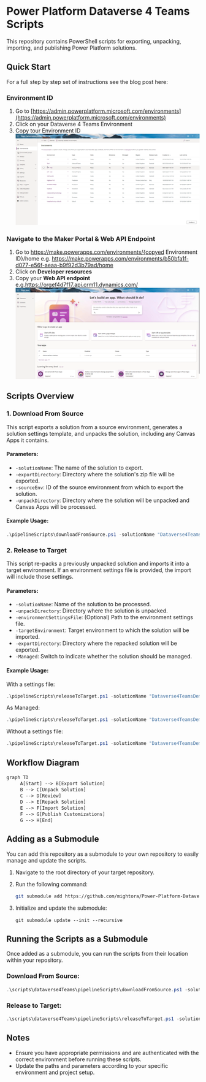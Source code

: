 # Power Platform Dataverse 4 Teams Scripts

This repository contains PowerShell scripts for exporting, unpacking, importing, and publishing Power Platform solutions.

## Quick Start
For a full step by step set of instructions see the blog post here:

### Environment ID
1. Go to [https://admin.powerplatform.microsoft.com/environments](https://admin.powerplatform.microsoft.com/environments)
2. Click on your Dataverse 4 Teams Environment
3. Copy tour Environment ID
![step1](images/brave_dTvPerppTb.gif)

### Navigate to the Maker Portal & Web API Endpoint
1. Go to https://make.powerapps.com/environments/{copyed Environment ID}/home e.g. https://make.powerapps.com/environments/b50bfa1f-d077-e56f-aeaa-b9f92d3b79ad/home
2. Click on **Developer resources**
3. Copy your **Web API endpoint** e.g.https://orgef4d7f17.api.crm11.dynamics.com/
![step2](images/brave_6FKD0p5Svj.gif)


## Scripts Overview

### 1. Download From Source

This script exports a solution from a source environment, generates a solution settings template, and unpacks the solution, including any Canvas Apps it contains.

#### Parameters:

- `-solutionName`: The name of the solution to export.
- `-exportDirectory`: Directory where the solution's zip file will be exported.
- `-sourceEnv`: ID of the source environment from which to export the solution.
- `-unpackDirectory`: Directory where the solution will be unpacked and Canvas Apps will be processed.

#### Example Usage:

```powershell
.\pipelineScripts\downloadFromSource.ps1 -solutionName "Dataverse4TeamsDemo" -exportDirectory ".\demo\dataverse4TeamsDemo" -sourceEnv "1838fca4-6258-e6b8-a710-60838df81aa3" -unpackDirectory ".\demo\dataverse4TeamsDemo\unpacked"
```


### 2. Release to Target

This script re-packs a previously unpacked solution and imports it into a target environment. If an environment settings file is provided, the import will include those settings.

#### Parameters:

- `-solutionName`: Name of the solution to be processed.
- `-unpackDirectory`: Directory where the solution is unpacked.
- `-environmentSettingsFile`: (Optional) Path to the environment settings file.
- `-targetEnvironment`: Target environment to which the solution will be imported.
- `-exportDirectory`: Directory where the repacked solution will be exported.
- `-Managed`: Switch to indicate whether the solution should be managed.

#### Example Usage:

With a settings file:

```powershell
.\pipelineScripts\releaseToTarget.ps1 -solutionName "Dataverse4TeamsDemo" -unpackDirectory ".\demo\dataverse4TeamsDemo\unpacked" -exportDirectory ".\demo\dataverse4TeamsDemo" -environmentSettingsFile ".\demo\settings.json" -targetEnvironment "5fc7b0a0-dc6e-e682-8886-bad6dac246a7"
```

As Managed:

```powershell
.\pipelineScripts\releaseToTarget.ps1 -solutionName "Dataverse4TeamsDemo" -unpackDirectory ".\demo\dataverse4TeamsDemo\unpacked" -exportDirectory ".\demo\dataverse4TeamsDemo" -environmentSettingsFile ".\demo\settings.json" -targetEnvironment "5fc7b0a0-dc6e-e682-8886-bad6dac246a7" -managed
```

Without a settings file:

```powershell
.\pipelineScripts\releaseToTarget.ps1 -solutionName "Dataverse4TeamsDemo" -unpackDirectory ".\demo\dataverse4TeamsDemo\unpacked" -exportDirectory ".\demo\dataverse4TeamsDemo" -targetEnvironment "5fc7b0a0-dc6e-e682-8886-bad6dac246a7"
```


## Workflow Diagram

```mermaid
graph TD
     A[Start] --> B[Export Solution]     
     B --> C[Unpack Solution]     
     C --> D[Review]     
     D --> E[Repack Solution]     
     E --> F[Import Solution]     
     F --> G[Publish Customizations]     
     G --> H[End]
```


## Adding as a Submodule

You can add this repository as a submodule to your own repository to easily manage and update the scripts.

1. Navigate to the root directory of your target repository.
    
2. Run the following command:
    
    ```bash
    git submodule add https://github.com/mightora/Power-Platform-Dataverse4Teams-Tools.git scripts/dataverse4Teams
    ```
    
3. Initialize and update the submodule:
        
    `git submodule update --init --recursive`
    

## Running the Scripts as a Submodule

Once added as a submodule, you can run the scripts from their location within your repository.

### Download From Source:

```powershell
.\scripts\dataverse4Teams\pipelineScripts\downloadFromSource.ps1 -solutionName "YourSolutionName" -exportDirectory "YourExportDirectory" -unpackDirectory "YourUnpackDirectory"
```

### Release to Target:

```powershell
.\scripts\dataverse4Teams\pipelineScripts\releaseToTarget.ps1 -solutionName "YourSolutionName" -unpackDirectory "YourUnpackDirectory" -targetEnvironment "YourTargetEnvironmentID"
```


## Notes

- Ensure you have appropriate permissions and are authenticated with the correct environment before running these scripts.
- Update the paths and parameters according to your specific environment and project setup.
